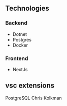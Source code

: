 ## Technologies

### Backend
- Dotnet
- Postgres
- Docker

### Frontend
- NextJs


## vsc extensions

PostgreSQL
Chris Kolkman


